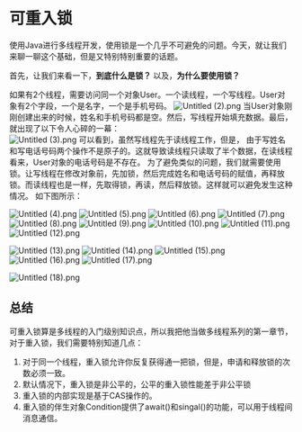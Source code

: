 # 可重入锁

使用Java进行多线程开发，使用锁是一个几乎不可避免的问题。今天，就让我们来聊一聊这个基础，但是又特别特别重要的话题。

首先，让我们来看一下，**到底什么是锁？** 以及，**为什么要使用锁？**

如果有2个线程，需要访问同一个对象User。一个读线程，一个写线程。User对象有2个字段，一个是名字，一个是手机号码。
![Untitled (2).png](https://cdn.nlark.com/yuque/0/2023/png/535904/1690946132917-381d3cd6-3a07-4ab7-b990-f47d4ebbc377.png#averageHue=%23f0f0ef&clientId=u19e4be48-7c47-4&from=paste&height=1040&id=ubb77ad84&originHeight=1040&originWidth=2000&originalType=binary&ratio=1&rotation=0&showTitle=false&size=861333&status=done&style=none&taskId=udb8be298-289a-4458-99da-95c5e0db28b&title=&width=2000)
 当User对象刚刚创建出来的时候，姓名和手机号码都是空。然后，写线程开始填充数据。最后，就出现了以下令人心碎的一幕：  
![Untitled (3).png](https://cdn.nlark.com/yuque/0/2023/png/535904/1690946159171-a500166c-1b67-4bed-a2a2-f6ebfe10d03e.png#averageHue=%23f9f9f9&clientId=u19e4be48-7c47-4&from=paste&height=1719&id=u5b32bd84&originHeight=1719&originWidth=2000&originalType=binary&ratio=1&rotation=0&showTitle=false&size=782066&status=done&style=none&taskId=u5dd81ca4-84df-42c9-9cf5-6b651f28f33&title=&width=2000)
 可以看到，虽然写线程先于读线程工作，但是， 由于写姓名和写电话号码两个操作不是原子的。这就导致读线程只读取了半个数据，在读线程看来，User对象的电话号码是不存在。 为了避免类似的问题，我们就需要使用锁。让写线程在修改对象前，先加锁，然后完成姓名和电话号码的赋值，再释放锁。而读线程也是一样，先取得锁，再读，然后释放锁。这样就可以避免发生这种情况。 如下图所示：  

![Untitled (4).png](https://cdn.nlark.com/yuque/0/2023/png/535904/1690946182354-62b174e1-8bab-491c-86ea-ce7b325b1983.png#averageHue=%23f8f8f7&clientId=u19e4be48-7c47-4&from=paste&height=2064&id=u946e7599&originHeight=2064&originWidth=2000&originalType=binary&ratio=1&rotation=0&showTitle=false&size=1451078&status=done&style=none&taskId=u25aefe56-7d1b-44a1-a782-3f431dd8429&title=&width=2000)
![Untitled (5).png](https://cdn.nlark.com/yuque/0/2023/png/535904/1690946195836-d180ff39-8481-442f-8b77-f41d5024d9da.png#averageHue=%23cdcdcb&clientId=u19e4be48-7c47-4&from=paste&height=1651&id=ubddd6531&originHeight=1651&originWidth=2000&originalType=binary&ratio=1&rotation=0&showTitle=false&size=1315103&status=done&style=none&taskId=u5c2e0126-217c-4545-859a-99c065af3b5&title=&width=2000)
![Untitled (6).png](https://cdn.nlark.com/yuque/0/2023/png/535904/1690946230493-9014c4fa-60b8-4f17-815b-b8ebb4cd3045.png#averageHue=%23e2dfde&clientId=u19e4be48-7c47-4&from=paste&height=1472&id=ube5f0120&originHeight=1472&originWidth=2000&originalType=binary&ratio=1&rotation=0&showTitle=false&size=1278218&status=done&style=none&taskId=u29bc55ba-4dd8-4033-8eb9-5fb7d1675f9&title=&width=2000)
![Untitled (7).png](https://cdn.nlark.com/yuque/0/2023/png/535904/1690946241588-f721356e-134a-4690-9146-66d45104b83b.png#averageHue=%23f6f6f6&clientId=u19e4be48-7c47-4&from=paste&height=1699&id=u82915ff6&originHeight=1699&originWidth=2000&originalType=binary&ratio=1&rotation=0&showTitle=false&size=918326&status=done&style=none&taskId=u98a47b8a-244f-4ffa-849d-094f99c4721&title=&width=2000)
![Untitled (8).png](https://cdn.nlark.com/yuque/0/2023/png/535904/1690946258681-8b1d78b9-368a-4aa5-b58c-9404373c251a.png#averageHue=%23dedfdf&clientId=u19e4be48-7c47-4&from=paste&height=1422&id=u20369085&originHeight=1422&originWidth=2000&originalType=binary&ratio=1&rotation=0&showTitle=false&size=988799&status=done&style=none&taskId=u84f37488-8292-4819-ad71-6f843c38990&title=&width=2000)
![Untitled (9).png](https://cdn.nlark.com/yuque/0/2023/png/535904/1690946277057-24bffdc5-eaff-4d32-bc34-cf741724b9cb.png#averageHue=%23437b3f&clientId=u19e4be48-7c47-4&from=paste&height=1384&id=u53711ae3&originHeight=1384&originWidth=2000&originalType=binary&ratio=1&rotation=0&showTitle=false&size=795404&status=done&style=none&taskId=u67be871c-111b-4cb3-9a5e-163435bfcbb&title=&width=2000)
![Untitled (10).png](https://cdn.nlark.com/yuque/0/2023/png/535904/1690946297568-006a48be-b9be-47ad-90a5-6b48ce19cff1.png#averageHue=%23ddd7ca&clientId=u19e4be48-7c47-4&from=paste&height=1078&id=u00ae18b3&originHeight=1078&originWidth=2000&originalType=binary&ratio=1&rotation=0&showTitle=false&size=664161&status=done&style=none&taskId=u4b6c8b6b-b9e2-45b7-842b-2fa25eb4960&title=&width=2000)
![Untitled (11).png](https://cdn.nlark.com/yuque/0/2023/png/535904/1690946314886-b9b6d370-087a-462f-a546-2788b7aa56aa.png#averageHue=%238a938b&clientId=u19e4be48-7c47-4&from=paste&height=1631&id=ua727e540&originHeight=1631&originWidth=2000&originalType=binary&ratio=1&rotation=0&showTitle=false&size=603240&status=done&style=none&taskId=u28d81ced-8f36-4ae5-a165-ca31ab3644d&title=&width=2000)
![Untitled (12).png](https://cdn.nlark.com/yuque/0/2023/png/535904/1690946333944-80651f00-3f0c-470b-9411-6ebe152261fb.png#averageHue=%232c2f36&clientId=u19e4be48-7c47-4&from=paste&height=1559&id=u9a05f8fb&originHeight=1559&originWidth=2000&originalType=binary&ratio=1&rotation=0&showTitle=false&size=940090&status=done&style=none&taskId=ubedd06e6-84d3-44fd-8497-c1ee7f5d64d&title=&width=2000)

![Untitled (13).png](https://cdn.nlark.com/yuque/0/2023/png/535904/1690946348254-2267d99d-0fb5-4798-ba5e-b28e7c681db8.png#averageHue=%232b2f36&clientId=u19e4be48-7c47-4&from=paste&height=1577&id=u45155e8c&originHeight=1577&originWidth=2000&originalType=binary&ratio=1&rotation=0&showTitle=false&size=750778&status=done&style=none&taskId=u0c4025e5-a532-4b01-87af-c737b19c053&title=&width=2000)
![Untitled (14).png](https://cdn.nlark.com/yuque/0/2023/png/535904/1690946376067-f7804825-2180-4051-94ce-814a3f1e1f61.png#averageHue=%23cfcfcc&clientId=u19e4be48-7c47-4&from=paste&height=1637&id=u6d258e93&originHeight=1637&originWidth=2000&originalType=binary&ratio=1&rotation=0&showTitle=false&size=1304609&status=done&style=none&taskId=ue47bfdba-8ee0-4857-b3e1-c82ad180f9d&title=&width=2000)
![Untitled (15).png](https://cdn.nlark.com/yuque/0/2023/png/535904/1690946388212-3faf007b-b4a2-48af-8930-31c5645597a7.png#averageHue=%232b2e35&clientId=u19e4be48-7c47-4&from=paste&height=1501&id=u158252d4&originHeight=1501&originWidth=2000&originalType=binary&ratio=1&rotation=0&showTitle=false&size=699408&status=done&style=none&taskId=u055a948e-c1d2-4621-b889-f41eeeeb058&title=&width=2000)
![Untitled (16).png](https://cdn.nlark.com/yuque/0/2023/png/535904/1690946402901-407e3414-8983-418f-919b-ae980ee4b17d.png#averageHue=%232b2e35&clientId=u19e4be48-7c47-4&from=paste&height=1627&id=uf5ead5a1&originHeight=1627&originWidth=2000&originalType=binary&ratio=1&rotation=0&showTitle=false&size=808765&status=done&style=none&taskId=u28a5e442-93d8-4687-aa82-23bf5bb0923&title=&width=2000)
![Untitled (17).png](https://cdn.nlark.com/yuque/0/2023/png/535904/1690946418897-d9f74b40-b58c-4c77-954a-4ba622ebf6a4.png#averageHue=%23f9f9f9&clientId=u19e4be48-7c47-4&from=paste&height=1471&id=u74f50832&originHeight=1471&originWidth=2000&originalType=binary&ratio=1&rotation=0&showTitle=false&size=866595&status=done&style=none&taskId=u0b669690-d5a0-4bf8-bde6-839cf2dbdec&title=&width=2000)

![Untitled (18).png](https://cdn.nlark.com/yuque/0/2023/png/535904/1690946434355-c359bdc9-b262-4a77-ac41-c69a7ec62e25.png#averageHue=%232a2d34&clientId=u19e4be48-7c47-4&from=paste&height=2066&id=u6ec6cf80&originHeight=2066&originWidth=2000&originalType=binary&ratio=1&rotation=0&showTitle=false&size=874032&status=done&style=none&taskId=u23f34c59-3ab4-4049-aa78-a62a093aed8&title=&width=2000)

## **总结**

可重入锁算是多线程的入门级别知识点，所以我把他当做多线程系列的第一章节，对于重入锁，我们需要特别知道几点：

1. 对于同一个线程，重入锁允许你反复获得通一把锁，但是，申请和释放锁的次数必须一致。
2. 默认情况下，重入锁是非公平的，公平的重入锁性能差于非公平锁
3. 重入锁的内部实现是基于CAS操作的。
4. 重入锁的伴生对象Condition提供了await()和singal()的功能，可以用于线程间消息通信。

